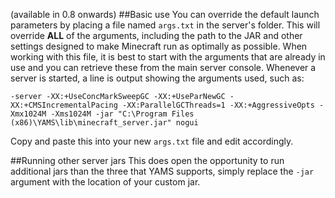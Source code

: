 (available in 0.8 onwards)
##Basic use
You can override the default launch parameters by placing a file named `args.txt` in the server's folder.  This will override **ALL** of the arguments, including the path to the JAR and other settings designed to make Minecraft run as optimally as possible.  When working with this file, it is best to start with the arguments that are already in use and you can retrieve these from the main server console.  Whenever a server is started, a line is output showing the arguments used, such as:

    -server -XX:+UseConcMarkSweepGC -XX:+UseParNewGC -XX:+CMSIncrementalPacing -XX:ParallelGCThreads=1 -XX:+AggressiveOpts -Xmx1024M -Xms1024M -jar "C:\Program Files (x86)\YAMS\lib\minecraft_server.jar" nogui

Copy and paste this into your new `args.txt` file and edit accordingly.

##Running other server jars
This does open the opportunity to run additional jars than the three that YAMS supports, simply replace the `-jar` argument with the location of your custom jar.